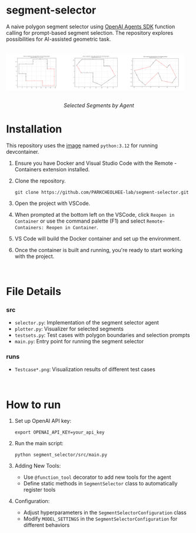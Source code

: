 # segment-selector

A naive polygon segment selector using [OpenAI Agents SDK](https://openai.github.io/openai-agents-python/) function calling for prompt-based segment selection. The repository explores possibilities for AI-assisted geometric task.

<br>

<div style="display: flex">
    <img src="segment_selector/runs/TestcaseA_0.png" width="32%">
    <img src="segment_selector/runs/TestcaseB_2.png" width="32%">
    <img src="segment_selector/runs/TestcaseC_2.png" width="32%">
</div>
<br>
<p align="center" color="gray">
  <i>Selected Segments by Agent</i>
</p>

# Installation

This repository uses the [image](/.devcontainer/Dockerfile) named `python:3.12` for running devcontainer.

1. Ensure you have Docker and Visual Studio Code with the Remote - Containers extension installed.
2. Clone the repository.

    ```
    git clone https://github.com/PARKCHEOLHEE-lab/segment-selector.git
    ```

3. Open the project with VSCode.
4. When prompted at the bottom left on the VSCode, click `Reopen in Container` or use the command palette (F1) and select `Remote-Containers: Reopen in Container`.
5. VS Code will build the Docker container and set up the environment.
6. Once the container is built and running, you're ready to start working with the project.

<br>

# File Details

### src
- `selector.py`: Implementation of the segment selector agent
- `plotter.py`: Visualizer for selected segments
- `testsets.py`: Test cases with polygon boundaries and selection prompts
- `main.py`: Entry point for running the segment selector

### runs
- `Testcase*.png`: Visualization results of different test cases

<br>


# How to run

1. Set up OpenAI API key:
   ```
   export OPENAI_API_KEY=your_api_key
   ```

2. Run the main script:
   ```
   python segment_selector/src/main.py
   ```

3. Adding New Tools:
   - Use `@function_tool` decorator to add new tools for the agent
   - Define static methods in `SegmentSelector` class to automatically register tools

4. Configuration:
   - Adjust hyperparameters in the `SegmentSelectorConfiguration` class
   - Modify `MODEL_SETTINGS` in the `SegmentSelectorConfiguration` for different behaviors
